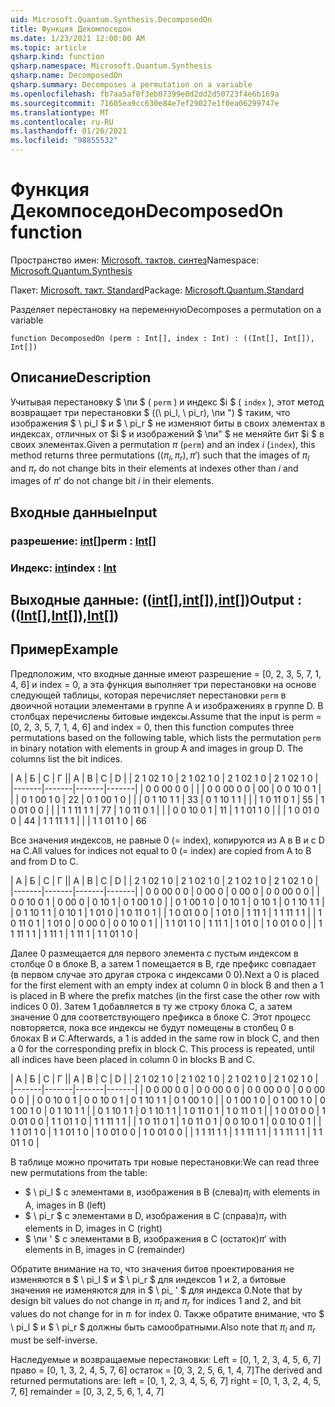 ```yaml
---
uid: Microsoft.Quantum.Synthesis.DecomposedOn
title: Функция Декомпоседон
ms.date: 1/23/2021 12:00:00 AM
ms.topic: article
qsharp.kind: function
qsharp.namespace: Microsoft.Quantum.Synthesis
qsharp.name: DecomposedOn
qsharp.summary: Decomposes a permutation on a variable
ms.openlocfilehash: fb7aa5af8f3eb07399e0d2dd2d50723f4e6b169a
ms.sourcegitcommit: 71605ea9cc630e84e7ef29027e1f0ea06299747e
ms.translationtype: MT
ms.contentlocale: ru-RU
ms.lasthandoff: 01/26/2021
ms.locfileid: "98855532"
---
```

# <a name="decomposedon-function"></a><span data-ttu-id="807d8-102">Функция Декомпоседон</span><span class="sxs-lookup"><span data-stu-id="807d8-102">DecomposedOn function</span></span>

<span data-ttu-id="807d8-103">Пространство имен: [Microsoft. тактов. синтез](xref:Microsoft.Quantum.Synthesis)</span><span class="sxs-lookup"><span data-stu-id="807d8-103">Namespace: [Microsoft.Quantum.Synthesis](xref:Microsoft.Quantum.Synthesis)</span></span>

<span data-ttu-id="807d8-104">Пакет: [Microsoft. такт. Standard](https://nuget.org/packages/Microsoft.Quantum.Standard)</span><span class="sxs-lookup"><span data-stu-id="807d8-104">Package: [Microsoft.Quantum.Standard](https://nuget.org/packages/Microsoft.Quantum.Standard)</span></span>


<span data-ttu-id="807d8-105">Разделяет перестановку на переменную</span><span class="sxs-lookup"><span data-stu-id="807d8-105">Decomposes a permutation on a variable</span></span>

```qsharp
function DecomposedOn (perm : Int[], index : Int) : ((Int[], Int[]), Int[])
```


## <a name="description"></a><span data-ttu-id="807d8-106">Описание</span><span class="sxs-lookup"><span data-stu-id="807d8-106">Description</span></span>

<span data-ttu-id="807d8-107">Учитывая перестановку $ \пи $ ( `perm` ) и индекс $i $ ( `index` ), этот метод возвращает три перестановки $ ((\ pi_l, \ pi_r), \пи ") $ таким, что изображения $ \ pi_l $ и $ \ pi_r $ не изменяют биты в своих элементах в индексах, отличных от $i $ и изображений $ \пи" $ не меняйте бит $i $ в своих элементах.</span><span class="sxs-lookup"><span data-stu-id="807d8-107">Given a permutation $\pi$ (`perm`) and an index $i$ (`index`), this method returns three permutations $((\pi_l, \pi_r), \pi')$ such that the images of $\pi_l$ and $\pi_r$ do not change bits in their elements at indexes other than $i$ and images of $\pi'$ do not change bit $i$ in their elements.</span></span>

## <a name="input"></a><span data-ttu-id="807d8-108">Входные данные</span><span class="sxs-lookup"><span data-stu-id="807d8-108">Input</span></span>

### <a name="perm--int"></a><span data-ttu-id="807d8-109">разрешение: [int](xref:microsoft.quantum.lang-ref.int)[]</span><span class="sxs-lookup"><span data-stu-id="807d8-109">perm : [Int](xref:microsoft.quantum.lang-ref.int)[]</span></span>




### <a name="index--int"></a><span data-ttu-id="807d8-110">Индекс: [int](xref:microsoft.quantum.lang-ref.int)</span><span class="sxs-lookup"><span data-stu-id="807d8-110">index : [Int](xref:microsoft.quantum.lang-ref.int)</span></span>





## <a name="output--intintint"></a><span data-ttu-id="807d8-111">Выходные данные: (([int](xref:microsoft.quantum.lang-ref.int)[],[int](xref:microsoft.quantum.lang-ref.int)[]),[int](xref:microsoft.quantum.lang-ref.int)[])</span><span class="sxs-lookup"><span data-stu-id="807d8-111">Output : (([Int](xref:microsoft.quantum.lang-ref.int)[],[Int](xref:microsoft.quantum.lang-ref.int)[]),[Int](xref:microsoft.quantum.lang-ref.int)[])</span></span>



## <a name="example"></a><span data-ttu-id="807d8-112">Пример</span><span class="sxs-lookup"><span data-stu-id="807d8-112">Example</span></span>

<span data-ttu-id="807d8-113">Предположим, что входные данные имеют разрешение = [0, 2, 3, 5, 7, 1, 4, 6] и index = 0, а эта функция выполняет три перестановки на основе следующей таблицы, которая перечисляет перестановки `perm` в двоичной нотации элементами в группе A и изображениях в группе D.  В столбцах перечислены битовые индексы.</span><span class="sxs-lookup"><span data-stu-id="807d8-113">Assume that the input is perm = [0, 2, 3, 5, 7, 1, 4, 6] and index = 0, then this function computes three permutations based on the following table, which lists the permutation `perm` in binary notation with elements in group A and images in group D.  The columns list the bit indices.</span></span>

<span data-ttu-id="807d8-114">|   A |   Б |   C |   Г |</span><span class="sxs-lookup"><span data-stu-id="807d8-114">|   A   |   B   |   C   |   D   |</span></span>
| <span data-ttu-id="807d8-115">2 1 0</span><span class="sxs-lookup"><span data-stu-id="807d8-115">2 1 0</span></span> | <span data-ttu-id="807d8-116">2 1 0</span><span class="sxs-lookup"><span data-stu-id="807d8-116">2 1 0</span></span> | <span data-ttu-id="807d8-117">2 1 0</span><span class="sxs-lookup"><span data-stu-id="807d8-117">2 1 0</span></span> | <span data-ttu-id="807d8-118">2 1 0</span><span class="sxs-lookup"><span data-stu-id="807d8-118">2 1 0</span></span> |
|-------|-------|-------|-------|
| <span data-ttu-id="807d8-119">0 0 0</span><span class="sxs-lookup"><span data-stu-id="807d8-119">0 0 0</span></span> |       |       | <span data-ttu-id="807d8-120">0 0 0</span><span class="sxs-lookup"><span data-stu-id="807d8-120">0 0 0</span></span> | <span data-ttu-id="807d8-121">0</span><span class="sxs-lookup"><span data-stu-id="807d8-121">0</span></span>
| <span data-ttu-id="807d8-122">0 0 1</span><span class="sxs-lookup"><span data-stu-id="807d8-122">0 0 1</span></span> |       |       | <span data-ttu-id="807d8-123">0 1 0</span><span class="sxs-lookup"><span data-stu-id="807d8-123">0 1 0</span></span> | <span data-ttu-id="807d8-124">2</span><span class="sxs-lookup"><span data-stu-id="807d8-124">2</span></span>
| <span data-ttu-id="807d8-125">0 1 0</span><span class="sxs-lookup"><span data-stu-id="807d8-125">0 1 0</span></span> |       |       | <span data-ttu-id="807d8-126">0 1 1</span><span class="sxs-lookup"><span data-stu-id="807d8-126">0 1 1</span></span> | <span data-ttu-id="807d8-127">3</span><span class="sxs-lookup"><span data-stu-id="807d8-127">3</span></span>
| <span data-ttu-id="807d8-128">0 1 1</span><span class="sxs-lookup"><span data-stu-id="807d8-128">0 1 1</span></span> |       |       | <span data-ttu-id="807d8-129">1 0 1</span><span class="sxs-lookup"><span data-stu-id="807d8-129">1 0 1</span></span> | <span data-ttu-id="807d8-130">5</span><span class="sxs-lookup"><span data-stu-id="807d8-130">5</span></span>
| <span data-ttu-id="807d8-131">1 0 0</span><span class="sxs-lookup"><span data-stu-id="807d8-131">1 0 0</span></span> |       |       | <span data-ttu-id="807d8-132">1 1 1</span><span class="sxs-lookup"><span data-stu-id="807d8-132">1 1 1</span></span> | <span data-ttu-id="807d8-133">7</span><span class="sxs-lookup"><span data-stu-id="807d8-133">7</span></span>
| <span data-ttu-id="807d8-134">1 0 1</span><span class="sxs-lookup"><span data-stu-id="807d8-134">1 0 1</span></span> |       |       | <span data-ttu-id="807d8-135">0 0 1</span><span class="sxs-lookup"><span data-stu-id="807d8-135">0 0 1</span></span> | <span data-ttu-id="807d8-136">1</span><span class="sxs-lookup"><span data-stu-id="807d8-136">1</span></span>
| <span data-ttu-id="807d8-137">1 1 0</span><span class="sxs-lookup"><span data-stu-id="807d8-137">1 1 0</span></span> |       |       | <span data-ttu-id="807d8-138">1 0 0</span><span class="sxs-lookup"><span data-stu-id="807d8-138">1 0 0</span></span> | <span data-ttu-id="807d8-139">4</span><span class="sxs-lookup"><span data-stu-id="807d8-139">4</span></span>
| <span data-ttu-id="807d8-140">1 1 1</span><span class="sxs-lookup"><span data-stu-id="807d8-140">1 1 1</span></span> |       |       | <span data-ttu-id="807d8-141">1 1 0</span><span class="sxs-lookup"><span data-stu-id="807d8-141">1 1 0</span></span> | <span data-ttu-id="807d8-142">6</span><span class="sxs-lookup"><span data-stu-id="807d8-142">6</span></span>

<span data-ttu-id="807d8-143">Все значения индексов, не равные 0 (= index), копируются из A в B и с D на C.</span><span class="sxs-lookup"><span data-stu-id="807d8-143">All values for indices not equal to 0 (= index) are copied from A to B and from D to C.</span></span>

<span data-ttu-id="807d8-144">|   A |   Б |   C |   Г |</span><span class="sxs-lookup"><span data-stu-id="807d8-144">|   A   |   B   |   C   |   D   |</span></span>
| <span data-ttu-id="807d8-145">2 1 0</span><span class="sxs-lookup"><span data-stu-id="807d8-145">2 1 0</span></span> | <span data-ttu-id="807d8-146">2 1 0</span><span class="sxs-lookup"><span data-stu-id="807d8-146">2 1 0</span></span> | <span data-ttu-id="807d8-147">2 1 0</span><span class="sxs-lookup"><span data-stu-id="807d8-147">2 1 0</span></span> | <span data-ttu-id="807d8-148">2 1 0</span><span class="sxs-lookup"><span data-stu-id="807d8-148">2 1 0</span></span> |
|-------|-------|-------|-------|
| <span data-ttu-id="807d8-149">0 0 0</span><span class="sxs-lookup"><span data-stu-id="807d8-149">0 0 0</span></span> | <span data-ttu-id="807d8-150">0 0</span><span class="sxs-lookup"><span data-stu-id="807d8-150">0 0</span></span>   | <span data-ttu-id="807d8-151">0 0</span><span class="sxs-lookup"><span data-stu-id="807d8-151">0 0</span></span>   | <span data-ttu-id="807d8-152">0 0 0</span><span class="sxs-lookup"><span data-stu-id="807d8-152">0 0 0</span></span> |
| <span data-ttu-id="807d8-153">0 0 1</span><span class="sxs-lookup"><span data-stu-id="807d8-153">0 0 1</span></span> | <span data-ttu-id="807d8-154">0 0</span><span class="sxs-lookup"><span data-stu-id="807d8-154">0 0</span></span>   | <span data-ttu-id="807d8-155">0 1</span><span class="sxs-lookup"><span data-stu-id="807d8-155">0 1</span></span>   | <span data-ttu-id="807d8-156">0 1 0</span><span class="sxs-lookup"><span data-stu-id="807d8-156">0 1 0</span></span> |
| <span data-ttu-id="807d8-157">0 1 0</span><span class="sxs-lookup"><span data-stu-id="807d8-157">0 1 0</span></span> | <span data-ttu-id="807d8-158">0 1</span><span class="sxs-lookup"><span data-stu-id="807d8-158">0 1</span></span>   | <span data-ttu-id="807d8-159">0 1</span><span class="sxs-lookup"><span data-stu-id="807d8-159">0 1</span></span>   | <span data-ttu-id="807d8-160">0 1 1</span><span class="sxs-lookup"><span data-stu-id="807d8-160">0 1 1</span></span> |
| <span data-ttu-id="807d8-161">0 1 1</span><span class="sxs-lookup"><span data-stu-id="807d8-161">0 1 1</span></span> | <span data-ttu-id="807d8-162">0 1</span><span class="sxs-lookup"><span data-stu-id="807d8-162">0 1</span></span>   | <span data-ttu-id="807d8-163">1 0</span><span class="sxs-lookup"><span data-stu-id="807d8-163">1 0</span></span>   | <span data-ttu-id="807d8-164">1 0 1</span><span class="sxs-lookup"><span data-stu-id="807d8-164">1 0 1</span></span> |
| <span data-ttu-id="807d8-165">1 0 0</span><span class="sxs-lookup"><span data-stu-id="807d8-165">1 0 0</span></span> | <span data-ttu-id="807d8-166">1 0</span><span class="sxs-lookup"><span data-stu-id="807d8-166">1 0</span></span>   | <span data-ttu-id="807d8-167">1 1</span><span class="sxs-lookup"><span data-stu-id="807d8-167">1 1</span></span>   | <span data-ttu-id="807d8-168">1 1 1</span><span class="sxs-lookup"><span data-stu-id="807d8-168">1 1 1</span></span> |
| <span data-ttu-id="807d8-169">1 0 1</span><span class="sxs-lookup"><span data-stu-id="807d8-169">1 0 1</span></span> | <span data-ttu-id="807d8-170">1 0</span><span class="sxs-lookup"><span data-stu-id="807d8-170">1 0</span></span>   | <span data-ttu-id="807d8-171">0 0</span><span class="sxs-lookup"><span data-stu-id="807d8-171">0 0</span></span>   | <span data-ttu-id="807d8-172">0 0 1</span><span class="sxs-lookup"><span data-stu-id="807d8-172">0 0 1</span></span> |
| <span data-ttu-id="807d8-173">1 1 0</span><span class="sxs-lookup"><span data-stu-id="807d8-173">1 1 0</span></span> | <span data-ttu-id="807d8-174">1 1</span><span class="sxs-lookup"><span data-stu-id="807d8-174">1 1</span></span>   | <span data-ttu-id="807d8-175">1 0</span><span class="sxs-lookup"><span data-stu-id="807d8-175">1 0</span></span>   | <span data-ttu-id="807d8-176">1 0 0</span><span class="sxs-lookup"><span data-stu-id="807d8-176">1 0 0</span></span> |
| <span data-ttu-id="807d8-177">1 1 1</span><span class="sxs-lookup"><span data-stu-id="807d8-177">1 1 1</span></span> | <span data-ttu-id="807d8-178">1 1</span><span class="sxs-lookup"><span data-stu-id="807d8-178">1 1</span></span>   | <span data-ttu-id="807d8-179">1 1</span><span class="sxs-lookup"><span data-stu-id="807d8-179">1 1</span></span>   | <span data-ttu-id="807d8-180">1 1 0</span><span class="sxs-lookup"><span data-stu-id="807d8-180">1 1 0</span></span> |

<span data-ttu-id="807d8-181">Далее 0 размещается для первого элемента с пустым индексом в столбце 0 в блоке B, а затем 1 помещается в B, где префикс совпадает (в первом случае это другая строка с индексами 0 0).</span><span class="sxs-lookup"><span data-stu-id="807d8-181">Next a 0 is placed for the first element with an empty index at column 0 in block B and then a 1 is placed in B where the prefix matches (in the first case the other row with indices 0 0).</span></span>
<span data-ttu-id="807d8-182">Затем 1 добавляется в ту же строку блока C, а затем значение 0 для соответствующего префикса в блоке C.  Этот процесс повторяется, пока все индексы не будут помещены в столбец 0 в блоках B и C.</span><span class="sxs-lookup"><span data-stu-id="807d8-182">Afterwards, a 1 is added in the same row in block C, and then a 0 for the corresponding prefix in block C.  This process is repeated, until all indices have been placed in column 0 in blocks B and C.</span></span>

<span data-ttu-id="807d8-183">|   A |   Б |   C |   Г |</span><span class="sxs-lookup"><span data-stu-id="807d8-183">|   A   |   B   |   C   |   D   |</span></span>
| <span data-ttu-id="807d8-184">2 1 0</span><span class="sxs-lookup"><span data-stu-id="807d8-184">2 1 0</span></span> | <span data-ttu-id="807d8-185">2 1 0</span><span class="sxs-lookup"><span data-stu-id="807d8-185">2 1 0</span></span> | <span data-ttu-id="807d8-186">2 1 0</span><span class="sxs-lookup"><span data-stu-id="807d8-186">2 1 0</span></span> | <span data-ttu-id="807d8-187">2 1 0</span><span class="sxs-lookup"><span data-stu-id="807d8-187">2 1 0</span></span> |
|-------|-------|-------|-------|
| <span data-ttu-id="807d8-188">0 0 0</span><span class="sxs-lookup"><span data-stu-id="807d8-188">0 0 0</span></span> | <span data-ttu-id="807d8-189">0 0 0</span><span class="sxs-lookup"><span data-stu-id="807d8-189">0 0 0</span></span> | <span data-ttu-id="807d8-190">0 0 0</span><span class="sxs-lookup"><span data-stu-id="807d8-190">0 0 0</span></span> | <span data-ttu-id="807d8-191">0 0 0</span><span class="sxs-lookup"><span data-stu-id="807d8-191">0 0 0</span></span> |
| <span data-ttu-id="807d8-192">0 0 1</span><span class="sxs-lookup"><span data-stu-id="807d8-192">0 0 1</span></span> | <span data-ttu-id="807d8-193">0 0 1</span><span class="sxs-lookup"><span data-stu-id="807d8-193">0 0 1</span></span> | <span data-ttu-id="807d8-194">0 1 1</span><span class="sxs-lookup"><span data-stu-id="807d8-194">0 1 1</span></span> | <span data-ttu-id="807d8-195">0 1 0</span><span class="sxs-lookup"><span data-stu-id="807d8-195">0 1 0</span></span> |
| <span data-ttu-id="807d8-196">0 1 0</span><span class="sxs-lookup"><span data-stu-id="807d8-196">0 1 0</span></span> | <span data-ttu-id="807d8-197">0 1 0</span><span class="sxs-lookup"><span data-stu-id="807d8-197">0 1 0</span></span> | <span data-ttu-id="807d8-198">0 1 0</span><span class="sxs-lookup"><span data-stu-id="807d8-198">0 1 0</span></span> | <span data-ttu-id="807d8-199">0 1 1</span><span class="sxs-lookup"><span data-stu-id="807d8-199">0 1 1</span></span> |
| <span data-ttu-id="807d8-200">0 1 1</span><span class="sxs-lookup"><span data-stu-id="807d8-200">0 1 1</span></span> | <span data-ttu-id="807d8-201">0 1 1</span><span class="sxs-lookup"><span data-stu-id="807d8-201">0 1 1</span></span> | <span data-ttu-id="807d8-202">1 0 1</span><span class="sxs-lookup"><span data-stu-id="807d8-202">1 0 1</span></span> | <span data-ttu-id="807d8-203">1 0 1</span><span class="sxs-lookup"><span data-stu-id="807d8-203">1 0 1</span></span> |
| <span data-ttu-id="807d8-204">1 0 0</span><span class="sxs-lookup"><span data-stu-id="807d8-204">1 0 0</span></span> | <span data-ttu-id="807d8-205">1 0 0</span><span class="sxs-lookup"><span data-stu-id="807d8-205">1 0 0</span></span> | <span data-ttu-id="807d8-206">1 1 0</span><span class="sxs-lookup"><span data-stu-id="807d8-206">1 1 0</span></span> | <span data-ttu-id="807d8-207">1 1 1</span><span class="sxs-lookup"><span data-stu-id="807d8-207">1 1 1</span></span> |
| <span data-ttu-id="807d8-208">1 0 1</span><span class="sxs-lookup"><span data-stu-id="807d8-208">1 0 1</span></span> | <span data-ttu-id="807d8-209">1 0 1</span><span class="sxs-lookup"><span data-stu-id="807d8-209">1 0 1</span></span> | <span data-ttu-id="807d8-210">0 0 1</span><span class="sxs-lookup"><span data-stu-id="807d8-210">0 0 1</span></span> | <span data-ttu-id="807d8-211">0 0 1</span><span class="sxs-lookup"><span data-stu-id="807d8-211">0 0 1</span></span> |
| <span data-ttu-id="807d8-212">1 1 0</span><span class="sxs-lookup"><span data-stu-id="807d8-212">1 1 0</span></span> | <span data-ttu-id="807d8-213">1 1 0</span><span class="sxs-lookup"><span data-stu-id="807d8-213">1 1 0</span></span> | <span data-ttu-id="807d8-214">1 0 0</span><span class="sxs-lookup"><span data-stu-id="807d8-214">1 0 0</span></span> | <span data-ttu-id="807d8-215">1 0 0</span><span class="sxs-lookup"><span data-stu-id="807d8-215">1 0 0</span></span> |
| <span data-ttu-id="807d8-216">1 1 1</span><span class="sxs-lookup"><span data-stu-id="807d8-216">1 1 1</span></span> | <span data-ttu-id="807d8-217">1 1 1</span><span class="sxs-lookup"><span data-stu-id="807d8-217">1 1 1</span></span> | <span data-ttu-id="807d8-218">1 1 1</span><span class="sxs-lookup"><span data-stu-id="807d8-218">1 1 1</span></span> | <span data-ttu-id="807d8-219">1 1 0</span><span class="sxs-lookup"><span data-stu-id="807d8-219">1 1 0</span></span> |

<span data-ttu-id="807d8-220">В таблице можно прочитать три новые перестановки:</span><span class="sxs-lookup"><span data-stu-id="807d8-220">We can read three new permutations from the table:</span></span>

- <span data-ttu-id="807d8-221">$ \ pi_l $ с элементами в, изображения в B (слева)</span><span class="sxs-lookup"><span data-stu-id="807d8-221">$\pi_l$ with elements in A, images in B (left)</span></span>
- <span data-ttu-id="807d8-222">$ \ pi_r $ с элементами в D, изображения в C (справа)</span><span class="sxs-lookup"><span data-stu-id="807d8-222">$\pi_r$ with elements in D, images in C (right)</span></span>
- <span data-ttu-id="807d8-223">$ \пи ' $ с элементами в B, изображения в C (остаток)</span><span class="sxs-lookup"><span data-stu-id="807d8-223">$\pi'$  with elements in B, images in C (remainder)</span></span>

<span data-ttu-id="807d8-224">Обратите внимание на то, что значения битов проектирования не изменяются в $ \ pi_l $ и $ \ pi_r $ для индексов 1 и 2, а битовые значения не изменяются для in $ \ pi_ ' $ для индекса 0.</span><span class="sxs-lookup"><span data-stu-id="807d8-224">Note that by design bit values do not change in $\pi_l$ and $\pi_r$ for indices 1 and 2, and bit values do not change for in $\pi_'$ for index 0.</span></span>  <span data-ttu-id="807d8-225">Также обратите внимание, что $ \ pi_l $ и $ \ pi_r $ должны быть самообратными.</span><span class="sxs-lookup"><span data-stu-id="807d8-225">Also note that $\pi_l$ and $\pi_r$ must be self-inverse.</span></span>

<span data-ttu-id="807d8-226">Наследуемые и возвращаемые перестановки: Left = [0, 1, 2, 3, 4, 5, 6, 7] право = [0, 1, 3, 2, 4, 5, 7, 6] остаток = [0, 3, 2, 5, 6, 1, 4, 7]</span><span class="sxs-lookup"><span data-stu-id="807d8-226">The derived and returned permutations are: left      = [0, 1, 2, 3, 4, 5, 6, 7] right     = [0, 1, 3, 2, 4, 5, 7, 6] remainder = [0, 3, 2, 5, 6, 1, 4, 7]</span></span>